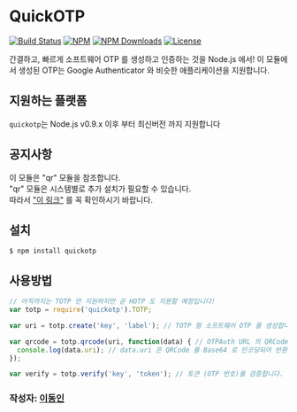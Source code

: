 # QuickOTP

[![Build Status](https://travis-ci.org/donginl/quickotp.svg?branch=master)](https://travis-ci.org/donginl/quickotp)
[![NPM](https://img.shields.io/npm/v/quickotp.svg)](https://npmjs.org/package/quickotp)
[![NPM Downloads](https://img.shields.io/npm/dm/quickotp.svg)](https://npmjs.org/package/quickotp)
[![License](https://img.shields.io/badge/license-MIT-yellow.svg)]()

간결하고, 빠르게 소프트웨어 OTP 를 생성하고 인증하는 것을 Node.js 에서!
이 모듈에서 생성된 OTP는 Google Authenticator 와 비슷한 애플리케이션을 지원합니다.

## 지원하는 플랫폼
`quickotp`는 Node.js v0.9.x 이후 부터 최신버전 까지 지원합니다

## 공지사항
이 모듈은 "qr" 모듈을 참조합니다.<br>
"qr" 모듈은 시스템별로 추가 설치가 필요할 수 있습니다.<br>
따라서 ["이 링크"](https://www.npmjs.com/package/qr) 를 꼭 확인하시기 바랍니다.

## 설치
```
$ npm install quickotp
```

## 사용방법

```js
// 아직까지는 TOTP 만 지원하지만 곧 HOTP 도 지원할 예정입니다!
var totp = require('quickotp').TOTP;

var uri = totp.create('key', 'label'); // TOTP 형 소프트웨어 OTP 를 생성합니다! ("otpauth" 스키마를 지닌 URL 이 반환됩니다)

var qrcode = totp.qrcode(uri, function(data) { // OTPAuth URL 의 QRCode 를 생성한다.
  console.log(data.uri); // data.uri 은 QRCode 를 Base64 로 인코딩되어 반환된 것입니다. (Content-Type: image/png)
});

var verify = totp.verify('key', 'token'); // 토큰 (OTP 번호)를 검증합니다. (만약 정상이라면 true 를 반환, 아니라면 false 를 반환합니다)
```

### 작성자: [이동인](https://github.com/donginl)
